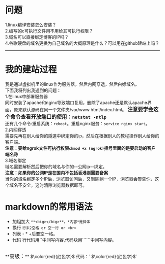 # 问题
1.linux编译安装怎么安装？  
2.编写的c可执行文件用不用给其可执行权限？  
3.域名可以直接绑定博客的IP吗？  
4.谷歌硬盘的域名更换为自己域名的大概原理是什么？可以用在github建站上吗？  

---------------------------------------------------------------------
# 我的建站过程
  我是通过虚拟机里的linux作为服务器，然后内网穿透，然后白嫖域名。  
  下面我将列出我遇到的问题：  
  1.在linux中部署服务器  
        同时安装了apache和nginx导致端口复用，删除了apache还是默认apache界面，原来默认源码在同一个文件夹/var/www html/index.html。**<big> 注意要学会这个命令查看开放端口的使用：`netstat -ntlp`</big>**  
    还有几个命令:重启系统：`reboot`。重启nginx服务：`service nginx start`。  
  2.内网穿透  
        需要先再在别人给你的隧道中绑定你的ip，然后在根据别人的教程操作别人给你的客户端。  
        **注意：要给ngrok文件可执行权限`chmod +x (ngrok)`括号里面的是要启动的客户端名称**  
  3.域名绑定  
        域名需要解析然后把你的域名与你的--公网ip--绑定。    
        **注意：如果你的公网IP是在国内不包括香港则需要备案**  
        当你的域名绑定多个IP后，浏览器访问后，又删除剩一个IP，浏览器会警告你，这个域名不安全，这时清除浏览器数据即可。  
# markdown的常用语法 
- 加粗加大 `**<big></big>**，*内容*是斜体`  
- 换行 `行末2空格 or 空一行 or <br>`
- 列表 - * +后要空一格。
- 代码 行代码用``中间写内容,代码块用``````中间写内容。  
<br> 
**<big>高级：</big>** $\color{red}{红色字}$
代码：` $\color{red}{红色字}$`


